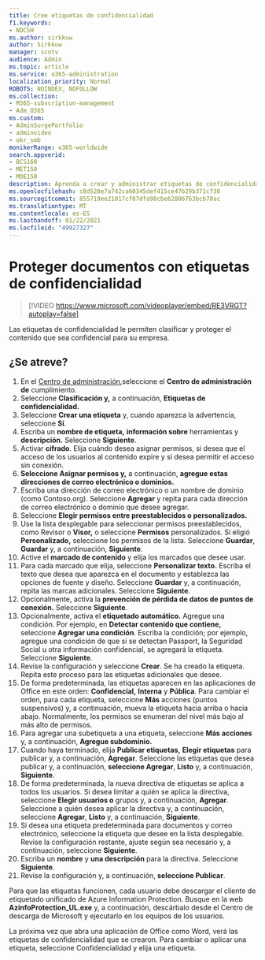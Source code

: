 ```yaml
---
title: Cree etiquetas de confidencialidad
f1.keywords:
- NOCSH
ms.author: sirkkuw
author: Sirkkuw
manager: scotv
audience: Admin
ms.topic: article
ms.service: o365-administration
localization_priority: Normal
ROBOTS: NOINDEX, NOFOLLOW
ms.collection:
- M365-subscription-management
- Adm_O365
ms.custom:
- AdminSurgePortfolio
- adminvideo
- okr_smb
monikerRange: o365-worldwide
search.appverid:
- BCS160
- MET150
- MOE150
description: Aprenda a crear y administrar etiquetas de confidencialidad.
ms.openlocfilehash: c8d528e7a742ca60345def415ce47b29b371c738
ms.sourcegitcommit: 855719ee21017cf87dfa98cbe62806763bcb78ac
ms.translationtype: MT
ms.contentlocale: es-ES
ms.lasthandoff: 01/22/2021
ms.locfileid: "49927327"
---
```

# <a name="protect-documents-with-sensitivity-labels"></a>Proteger documentos con etiquetas de confidencialidad

> [!VIDEO https://www.microsoft.com/videoplayer/embed/RE3VRGT?autoplay=false]

Las etiquetas de confidencialidad le permiten clasificar y proteger el contenido que sea confidencial para su empresa.

## <a name="try-it"></a>¿Se atreve?

1. En el [Centro de administración,](https://admin.microsoft.com)seleccione el **Centro de administración de** cumplimiento.
1. Seleccione **Clasificación y,** a continuación, **Etiquetas de confidencialidad.**
1. Seleccione **Crear una etiqueta** y, cuando aparezca la advertencia, seleccione **Sí**.
1. Escriba un **nombre de etiqueta,** **información sobre** herramientas y **descripción.** Seleccione **Siguiente**.
1. Activar **cifrado**. Elija cuándo desea asignar permisos, si desea que el acceso de los usuarios al contenido expire y si desea permitir el acceso sin conexión.
1. **Seleccione Asignar permisos y,** a continuación, **agregue estas direcciones de correo electrónico o dominios.**
1. Escriba una dirección de correo electrónico o un nombre de dominio (como Contoso.org).  Seleccione **Agregar** y repita para cada dirección de correo electrónico o dominio que desee agregar.
1. Seleccione **Elegir permisos entre preestablecidos o personalizados.**
1. Use la lista desplegable para seleccionar permisos  preestablecidos, como Revisor o **Visor,** o seleccione **Permisos** personalizados. Si eligió **Personalizado,** seleccione los permisos de la lista. Seleccione **Guardar**, **Guardar** y, a continuación, **Siguiente**.
1. Active el **marcado de contenido** y elija los marcados que desee usar.
1. Para cada marcado que elija, seleccione **Personalizar texto.** Escriba el texto que desea que aparezca en el documento y establezca las opciones de fuente y diseño. Seleccione **Guardar** y, a continuación, repita las marcas adicionales. Seleccione **Siguiente**.
1. Opcionalmente, activa la **prevención de pérdida de datos de puntos de conexión.** Seleccione **Siguiente**.
1. Opcionalmente, activa el **etiquetado automático.** Agregue una condición. Por ejemplo, en **Detectar contenido que contiene,** seleccione **Agregar una condición**. Escriba la condición; por ejemplo, agregue una condición de que si se detectan Passport, la Seguridad Social u otra información confidencial, se agregará la etiqueta. Seleccione **Siguiente**.
1. Revise la configuración y seleccione **Crear**. Se ha creado la etiqueta. Repita este proceso para las etiquetas adicionales que desee.
1. De forma predeterminada, las etiquetas aparecen en las aplicaciones de Office en este orden: **Confidencial,** **Interna** y **Pública**. Para cambiar el orden, para cada etiqueta, seleccione **Más** acciones (puntos suspensivos) y, a continuación, mueva la etiqueta hacia arriba o hacia abajo. Normalmente, los permisos se enumeran del nivel más bajo al más alto de permisos.
1. Para agregar una subetiqueta a una etiqueta, seleccione **Más acciones** y, a continuación, **Agregue subdominio.**
1. Cuando haya terminado, elija **Publicar etiquetas,** **Elegir etiquetas** para publicar y, a continuación, **Agregar**. Seleccione las etiquetas que desea publicar y, a continuación, **seleccione Agregar**, **Listo** y, a continuación, **Siguiente**.
1. De forma predeterminada, la nueva directiva de etiquetas se aplica a todos los usuarios. Si desea limitar a quién se aplica la directiva, seleccione **Elegir usuarios o** grupos y, a continuación, **Agregar**. Seleccione a quién desea aplicar la directiva y, a continuación, seleccione **Agregar**, **Listo** y, a continuación, **Siguiente**.
1. Si desea una etiqueta predeterminada para documentos y correo electrónico, seleccione la etiqueta que desee en la lista desplegable. Revise la configuración restante, ajuste según sea necesario y, a continuación, seleccione **Siguiente**.
1. Escriba un **nombre** y **una descripción** para la directiva. Seleccione **Siguiente**.
1. Revise la configuración y, a continuación, **seleccione Publicar**.

Para que las etiquetas funcionen, cada usuario debe descargar el cliente de etiquetado unificado de Azure Information Protection. Busque en la web **AzinfoProtection_UL.exe** y, a continuación, descárbalo desde el Centro de descarga de Microsoft y ejecutarlo en los equipos de los usuarios.

La próxima vez que abra una aplicación de Office como Word, verá las etiquetas de confidencialidad que se crearon. Para cambiar o aplicar una etiqueta, seleccione Confidencialidad y elija una etiqueta.

